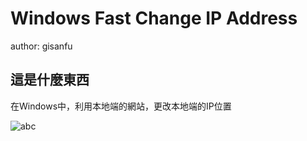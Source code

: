 # Windows Fast Change IP Address #

author: gisanfu

## 這是什麼東西

在Windows中，利用本地端的網站，更改本地端的IP位置


![abc](http://pic.pimg.tw/gisanfu/fead9e1a2002703a56219b149eb9f39a.png)
